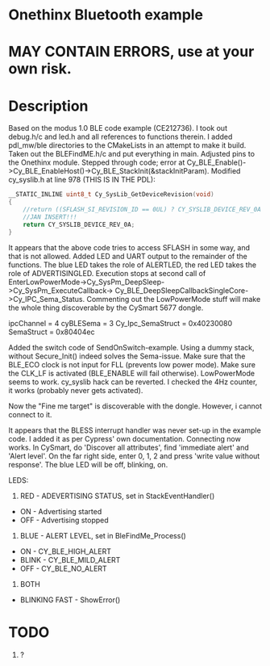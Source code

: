 # Onethinx Bluetooth example
# MAY CONTAIN ERRORS, use at your own risk.

# Description

Based on the modus 1.0 BLE code example (CE212736).
I took out debug.h/c and led.h and all references to functions therein. 
I added pdl_mw/ble directories to the CMakeLists in an attempt to make it build.
Taken out the BLEFindME.h/c and put everything in main.
Adjusted pins to the Onethinx module.
Stepped through code; error at Cy_BLE_Enable()->Cy_BLE_EnableHost()->Cy_BLE_StackInit(&stackInitParam).
Modified cy_syslib.h at line 978 (THIS IS IN THE PDL):
``` c
__STATIC_INLINE uint8_t Cy_SysLib_GetDeviceRevision(void)
{
    //return ((SFLASH_SI_REVISION_ID == 0UL) ? CY_SYSLIB_DEVICE_REV_0A : SFLASH_SI_REVISION_ID);
    //JAN INSERT!!!
    return CY_SYSLIB_DEVICE_REV_0A;
}
```
It appears that the above code tries to access SFLASH in some way, and that is not allowed.
Added LED and UART output to the remainder of the functions.
The blue LED takes the role of ALERTLED, the red LED takes the role of ADVERTISINGLED.
Execution stops at second call of EnterLowPowerMode->Cy_SysPm_DeepSleep->Cy_SysPm_ExecuteCallback-> Cy_BLE_DeepSleepCallbackSingleCore->Cy_IPC_Sema_Status.
Commenting out the LowPowerMode stuff will make the whole thing discoverable by the CySmart 5677 dongle.

ipcChannel = 4
cyBLESema = 3
Cy_Ipc_SemaStruct = 0x40230080
SemaStruct = 0x80404ec

Added the switch code of SendOnSwitch-example.
Using a dummy stack, without Secure_Init() indeed solves the Sema-issue.
Make sure that the BLE_ECO clock is not input for FLL (prevents low power mode).
Make sure the CLK_LF is activated (BLE_ENABLE will fail otherwise).
LowPowerMode seems to work.
cy_syslib hack can be reverted.
I checked the 4Hz counter, it works (probably never gets activated).

Now the "Fine me target" is discoverable with the dongle. However, i cannot connect to it.

It appears that the BLESS interrupt handler was never set-up in the example code.
I added it as per Cypress' own documentation.
Connecting now works. In CySmart, do 'Discover all attributes', find 'immediate alert' and 'Alert level'.
On the far right side, enter 0, 1, 2 and press 'write value without response'. The blue LED will be off, blinking, on.


LEDS:
1. RED - ADEVERTISING STATUS, set in StackEventHandler()
  * ON    - Advertising started
  * OFF   - Advertising stopped
1. BLUE - ALERT LEVEL, set in BleFindMe_Process()
  * ON    - CY_BLE_HIGH_ALERT
  * BLINK - CY_BLE_MILD_ALERT
  * OFF   - CY_BLE_NO_ALERT
1. BOTH
  * BLINKING FAST - ShowError()

# TODO

1. ?
